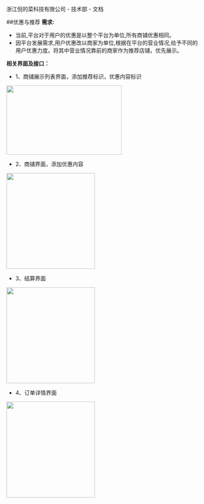 浙江倪的菜科技有限公司 - 技术部 - 文档

<!--![MacDown logo](http://macdown.uranusjr.com/static/images/logo-160.png)-->

##优惠与推荐
**需求:** 

* 当前,平台对于用户的优惠是以整个平台为单位,所有商铺优惠相同。
* 因平台发展需求,用户优惠改以商家为单位,根据在平台的营业情况,给予不同的用户优惠力度。将其中营业情况靠前的商家作为推荐店铺，优先展示。

**相关界面及接口：**

* 1、商铺展示列表界面，添加推荐标识，优惠内容标识

<img src="/Users/nilipo/Desktop/Help-Document/优惠-店铺列表.png" width=300 height=180 />
 
* 2、商铺界面，添加优惠内容

<img src="/Users/nilipo/Desktop/优惠-店铺界面.png" width=230 height=250 />

* 3、结算界面

<img src="/Users/nilipo/Desktop/优惠-店铺界面.png" width=230 height=250 />

* 4、订单详情界面

<img src="/Users/nilipo/Desktop/优惠-店铺界面.png" width=230 height=250 />

